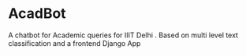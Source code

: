 # AcadBot
A chatbot for Academic queries for IIIT Delhi . Based on multi level text classification and a frontend Django App
